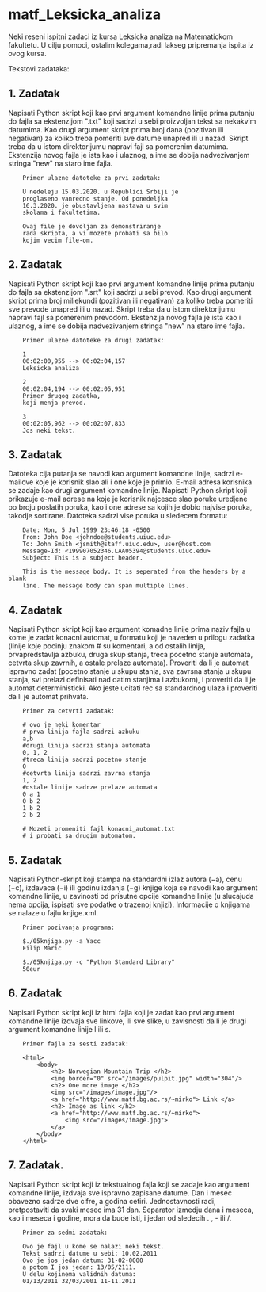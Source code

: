 # matf_Leksicka_analiza
Neki reseni ispitni zadaci iz kursa Leksicka analiza na Matematickom fakultetu. U cilju pomoci, ostalim kolegama,radi lakseg pripremanja ispita iz ovog kursa.


Tekstovi zadataka:

## 1. Zadatak
Napisati Python skript koji kao prvi argument komandne linije prima putanju do fajla sa ekstenzijom ".txt" koji sadrzi u sebi proizvoljan tekst sa nekakvim datumima. Kao drugi argument skript prima broj dana (pozitivan ili negativan) za koliko treba pomeriti sve datume unapred ili u nazad. Skript treba da u istom direktorijumu napravi fajl sa pomerenim datumima. Ekstenzija novog fajla je ista kao i ulaznog, a ime se dobija nadvezivanjem stringa "new" na staro ime fajla.

		Primer ulazne datoteke za prvi zadatak:

		U nedeleju 15.03.2020. u Republici Srbiji je 
		proglaseno vanredno stanje. Od ponedeljka
		16.3.2020. je obustavljena nastava u svim
		skolama i fakultetima.

		Ovaj file je dovoljan za demonstriranje
		rada skripta, a vi mozete probati sa bilo
		kojim vecim file-om.

## 2. Zadatak
Napisati Python skript koji kao prvi argument komandne linije prima putanju do fajla sa ekstenzijom ".srt" koji sadrzi u sebi prevod. Kao drugi argument skript prima broj miliekundi (pozitivan ili negativan) za koliko treba pomeriti sve prevode unapred ili u nazad.  Skript treba da u istom direktorijumu napravi fajl sa pomerenim prevodom. Ekstenzija novog fajla je ista kao i ulaznog, a ime se dobija nadvezivanjem stringa "new" na staro ime fajla.

		Primer ulazne datoteke za drugi zadatak:
        
		1
		00:02:00,955 --> 00:02:04,157
		Leksicka analiza
		
		2
		00:02:04,194 --> 00:02:05,951
		Primer drugog zadatka, 
		koji menja prevod.
        
		3
		00:02:05,962 --> 00:02:07,833
		Jos neki tekst.

## 3. Zadatak
Datoteka cija putanja se navodi kao argument komandne linije, sadrzi e-mailove koje je korisnik slao ali i one koje je primio. E-mail adresa korisnika se zadaje kao drugi argument komandne linije. Napisati Python skript koji prikazuje e-mail adrese na koje je korisnik najcesce slao poruke uredjene po broju poslatih poruka, kao i one adrese sa kojih je dobio najvise poruka, takodje sortirane. Datoteka sadrzi vise poruka u sledecem formatu:

		Date: Mon, 5 Jul 1999 23:46:18 -0500
		From: John Doe <johndoe@students.uiuc.edu>
		To: John Smith <jsmith@staff.uiuc.edu>, user@host.com
		Message-Id: <199907052346.LAA05394@students.uiuc.edu>
		Subject: This is a subject header.

		This is the message body. It is seperated from the headers by a blank
		line. The message body can span multiple lines.

## 4. Zadatak
Napisati Python skript koji kao argument komadne linije prima naziv fajla u kome je zadat konacni automat, u formatu koji je naveden u prilogu zadatka (linije koje pocinju znakom # su komentari, a od ostalih linija, prvapredstavlja azbuku, druga skup stanja, treca pocetno stanje automata, cetvrta skup zavrnih, a ostale prelaze automata). Proveriti da li je automat ispravno zadat (pocetno stanje u skupu stanja, sva zavrsna stanja u skupu stanja, svi prelazi definisati nad datim stanjima i azbukom), i proveriti da li je automat deterministicki. Ako jeste ucitati rec sa standardnog ulaza i proveriti da li je automat prihvata.

		Primer za cetvrti zadatak:

		# ovo je neki komentar
		# prva linija fajla sadrzi azbuku
		a,b
		#drugi linija sadrzi stanja automata
		0, 1, 2
		#treca linija sadrzi pocetno stanje
		0
		#cetvrta linija sadrzi zavrna stanja
		1, 2
		#ostale linije sadrze prelaze automata
		0 a 1
		0 b 2
		1 b 2
		2 b 2

		# Mozeti promeniti fajl konacni_automat.txt
		# i probati sa drugim automatom.

## 5. Zadatak
Napisati Python-skript koji stampa na standardni izlaz autora (−a), cenu (−c), izdavaca (−i) ili godinu izdanja (−g) knjige koja se navodi kao argument komandne linije, u zavinosti od prisutne opcije komandne linije (u slucajuda nema opcija, ispisati sve podatke o trazenoj knjizi). Informacije o knjigama se nalaze u fajlu knjige.xml.

		Primer pozivanja programa:
		
		$./05knjiga.py -a Yacc
		Filip Maric
		
		$./05knjiga.py -c "Python Standard Library"
		50eur

## 6. Zadatak
Napisati Python skript koji iz html fajla koji je zadat kao prvi argument komandne linije izdvaja sve linkove, ili sve slike, u zavisnosti da li je drugi argument komandne linije l ili s.

		Primer fajla za sesti zadatak:

		<html>
			<body>
				<h2> Norwegian Mountain Trip </h2>
				<img border="0" src="/images/pulpit.jpg" width="304"/>
				<h2> One more image </h2>
				<img src="/images/image.jpg"/>
				<a href="http://www.matf.bg.ac.rs/~mirko"> Link </a>
				<h2> Image as link </h2> 
				<a href="http://www.matf.bg.ac.rs/~mirko"> 
					<img src="/images/image.jpg">
				</a>
			</body>
		</html>

## 7. Zadatak.
Napisati Python skript koji iz tekstualnog fajla koji se zadaje kao argument komandne linije, izdvaja sve ispravno zapisane datume. Dan i mesec obavezno sadrze dve cifre, a godina cetiri.  Jednostavnosti radi, pretpostaviti da svaki mesec ima 31 dan. Separator izmedju dana i meseca, kao i meseca i godine, mora da bude isti, i jedan od sledecih . , - ili /.

		Primer za sedmi zadatak:
		
		Ovo je fajl u kome se nalazi neki tekst.
		Tekst sadrzi datume u sebi: 10.02.2011
		Ovo je jos jedan datum: 31-02-0000
		a potom I jos jedan: 13/05/2111. 
		U delu kojinema validnih datuma:
		01/13/2011 32/03/2001 11-11.2011


